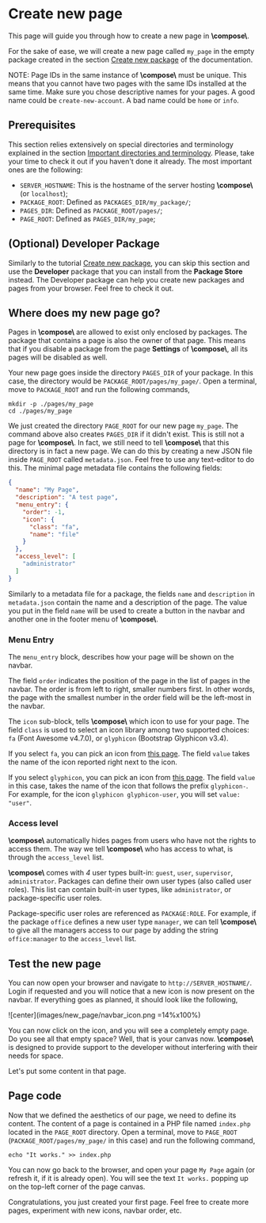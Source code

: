 # Create new page

This page will guide you through how to create a new page in **\\compose\\**.

For the sake of ease, we will create a new page called `my_page` in the empty package
created in the section [Create new package](new-package) of the documentation.

NOTE: Page IDs in the same instance of **\\compose\\** must be unique.
This means that you cannot have two pages with the same IDs installed at the same
time. Make sure you chose descriptive names for your pages. A good name could
be `create-new-account`. A bad name could be `home` or `info`.


## Prerequisites

This section relies extensively on special directories and
terminology explained in the section
[Important directories and terminology](index#important-directories-and-terminology).
Please, take your time to check it out if you haven't done it already.
The most important ones are the following:
- `SERVER_HOSTNAME`: This is the hostname of the server hosting **\\compose\\** (or `localhost`);
- `PACKAGE_ROOT`: Defined as `PACKAGES_DIR/my_package/`;
- `PAGES_DIR`: Defined as `PACKAGE_ROOT/pages/`;
- `PAGE_ROOT`: Defined as `PAGES_DIR/my_page`;


## (Optional) Developer Package

Similarly to the tutorial [Create new package](new-package), you can skip
this section and use the **Developer** package that you can install from
the **Package Store** instead. The Developer package
can help you create new packages and pages from your browser.
Feel free to check it out.


## Where does my new page go?

Pages in **\\compose\\** are allowed to exist only enclosed by packages.
The package that contains a page is also the owner of that page.
This means that if you disable a package from the page **Settings** of
**\\compose\\**, all its pages will be disabled as well.

Your new page goes inside the directory `PAGES_DIR` of your package.
In this case, the directory would be `PACKAGE_ROOT/pages/my_page/`.
Open a terminal, move to `PACKAGE_ROOT` and run the following commands,

```plain
mkdir -p ./pages/my_page
cd ./pages/my_page
```

We just created the directory `PAGE_ROOT` for our new page `my_page`.
The command above also creates `PAGES_DIR` if it didn't exist.
This is still not a page for **\\compose\\**. In fact, we still need to
tell **\\compose\\** that this directory is in fact a new page.
We can do this by creating a new JSON file inside `PAGE_ROOT` called
`metadata.json`. Feel free to use any text-editor to do this. The minimal
page metadata file contains the following fields:

```json
{
  "name": "My Page",
  "description": "A test page",
  "menu_entry": {
    "order": -1,
    "icon": {
      "class": "fa",
      "name": "file"
    }
  },
  "access_level": [
    "administrator"
  ]
}
```

Similarly to a metadata file for a package, the fields `name` and
`description` in `metadata.json` contain the name and a description
of the page. The value you put in the field `name` will be used to
create a button in the navbar and another one in the footer menu of
**\\compose\\**.

### Menu Entry

The `menu_entry` block, describes how your page will be shown on the
navbar.

The field `order` indicates the position of the page in the
list of pages in the navbar. The order is from left to right, smaller
numbers first. In other words, the page with the smallest number in
the order field will be the left-most in the navbar.

The `icon` sub-block, tells **\\compose\\** which icon to use for
your page. The field `class` is used to select an icon library among
two supported choices:
`fa` (Font Awesome v4.7.0), or
`glyphicon` (Bootstrap Glyphicon v3.4).

If you select `fa`, you can pick an icon from
<a href="https://fontawesome.com/v4.7.0/icons/" target="\_blank">this page</a>.
The field `value` takes the name of the icon reported right next to the
icon.

If you select `glyphicon`, you can pick an icon from
<a href="https://getbootstrap.com/docs/3.4/components/#glyphicons" target="\_blank">this page</a>.
The field `value` in this case, takes the name of the icon that follows the
prefix `glyphicon-`. For example, for the icon `glyphicon glyphicon-user`, you will
set `value: "user"`.


### Access level

**\\compose\\** automatically hides pages from users who have not the rights
to access them. The way we tell **\\compose\\** who has access to what, is
through the `access_level` list.

**\\compose\\** comes with *4* user types built-in:
`guest`, `user`, `supervisor`, `administrator`.
Packages can define their own user types (also called user roles).
This list can contain built-in user types, like `administrator`,
or package-specific user roles.

Package-specific user roles are referenced as `PACKAGE:ROLE`.
For example, if the package `office` defines
a new user type `manager`, we can tell **\\compose\\** to give
all the managers access to our page by adding the string
`office:manager` to the `access_level` list.


## Test the new page

You can now open your browser and navigate to `http://SERVER_HOSTNAME/`.
Login if requested and you will notice that a new icon is now
present on the navbar. If everything goes as planned, it should look
like the following,

![center](images/new_page/navbar_icon.png =14%x100%)

You can now click on the icon, and you will see a completely empty
page. Do you see all that empty space? Well, that is your canvas now.
**\\compose\\** is designed to provide support to the developer
without interfering with their needs for space.

Let's put some content in that page.


## Page code

Now that we defined the aesthetics of our page, we need to define its content.
The content of a page is contained in a PHP file named `index.php`
located in the `PAGE_ROOT` directory.
Open a terminal, move to `PAGE_ROOT` (`PACKAGE_ROOT/pages/my_page/` in this case)
and run the following command,

```plain
echo "It works." >> index.php
```

You can now go back to the browser, and open your page `My Page` again
(or refresh it, if it is already open). You will see the text `It works.`
popping up on the top-left corner of the page canvas.

Congratulations, you just created your first page.
Feel free to create more pages, experiment with new icons, navbar order,
etc.
